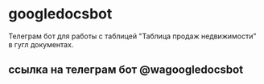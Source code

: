 # googledocsbot

Телеграм бот для работы с таблицей "Таблица продаж недвижимости" в гугл документах.

## ссылка на телеграм бот @wagoogledocsbot


